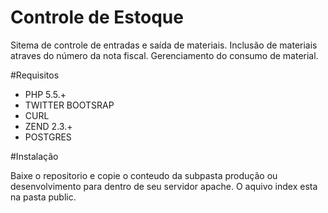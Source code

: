 # Controle de Estoque  

Sitema de controle de entradas e saída de materiais. 
Inclusão de materiais atraves do número da nota fiscal.
Gerenciamento do consumo de material.

#Requisitos

* PHP 5.5.+
* TWITTER BOOTSRAP
* CURL
* ZEND 2.3.+
* POSTGRES

#Instalação

Baixe o repositorio e copie o conteudo da subpasta produção ou desenvolvimento
para dentro de seu servidor apache. O aquivo index esta na pasta public.
